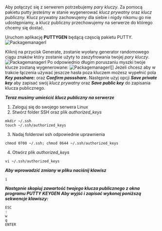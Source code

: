 Aby połączyć się z serwerem potrzebujemy *pary kluczy*. Za pomocą pakietu putty jesteśmy w stanie wygenerować *klucz prywatny* oraz *klucz publiczny.* Klucz prywatny zachowujemy dla siebie i nigdy nikomu go nie udostępniamy, a klucz publiczny przechowujemy na serwerze do którego chcemy się dostać. 

Uruchom aplikację **PUTTYGEN** będącą częscią pakietu PUTTY. 
![PackagemanagerI](2_3_4_putty.png)

Kliknij na przycisk Generate, zostanie wyołany generator randomowego ciągu znaków który zostanie użyty to zaszyfrowania twojej *pary kluczy*. 
![PackagemanagerI](2_3_5_putty.png)
Po odpowiednio długim poruszaniu myszki twoje klucze zostaną wygenerowane:
![PackagemanagerI](2_3_6_putty.png)]]
Jeżeli chcesz aby w trakcie łączenia używać jeszcze hasła poza kluczem możesz wypełnić pola ***Key passhare:*** oraz ***Confirm passshare.*** Następnie użyj opcji ***Save private key*** aby zapisać swój *klucz prywatny* oraz ***Save public key*** do zapisania klucza publicznego. 

***Teraz musimy umieścić klucz publiczny na serwerze*** 
1. Zaloguj się do swojego serwera Linux
2. Stwórz folder SSH oraz plik *authorized_keys*
```
mkdir ~/.ssh
touch ~/.ssh/authorized_keys
```

3. Nadaj folderowi ssh odpowiednie uprawnienia
```
chmod 0700 ~/.ssh; chmod 0644 ~/.ssh/authorized_keys
```

4. Otwórz plik *authorized_keys*
```
vi ~/.ssh/authorized_keys
```

***Aby wprowadzić zmiany w pliku naciśnij klawisz***
```
i
```
***Następnie skopiuj zawartość twojego klucza publicznego z okna programu PUTTY KEYGEN***
***Aby wyjść i zapisać wykonaj poniższą sekwencje klawiszy:***

```
ESC
:
w
q
ENTER
```


